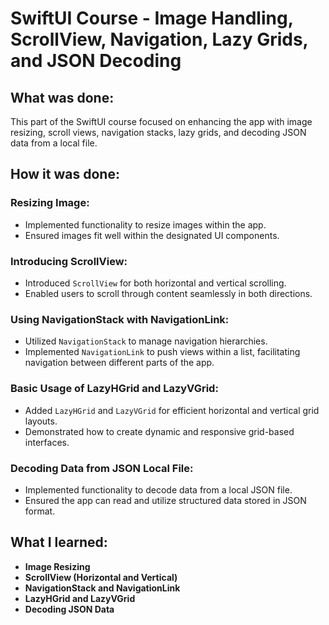 # SwiftUI Course - Image Handling, ScrollView, Navigation, Lazy Grids, and JSON Decoding

## What was done:
This part of the SwiftUI course focused on enhancing the app with image resizing, scroll views, navigation stacks, lazy grids, and decoding JSON data from a local file.

## How it was done:
### Resizing Image:
- Implemented functionality to resize images within the app.
- Ensured images fit well within the designated UI components.

### Introducing ScrollView:
- Introduced `ScrollView` for both horizontal and vertical scrolling.
- Enabled users to scroll through content seamlessly in both directions.

### Using NavigationStack with NavigationLink:
- Utilized `NavigationStack` to manage navigation hierarchies.
- Implemented `NavigationLink` to push views within a list, facilitating navigation between different parts of the app.

### Basic Usage of LazyHGrid and LazyVGrid:
- Added `LazyHGrid` and `LazyVGrid` for efficient horizontal and vertical grid layouts.
- Demonstrated how to create dynamic and responsive grid-based interfaces.

### Decoding Data from JSON Local File:
- Implemented functionality to decode data from a local JSON file.
- Ensured the app can read and utilize structured data stored in JSON format.

## What I learned:
- **Image Resizing**
- **ScrollView (Horizontal and Vertical)**
- **NavigationStack and NavigationLink**
- **LazyHGrid and LazyVGrid**
- **Decoding JSON Data**
